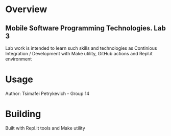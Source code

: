 # Overview

## Mobile Software Programming Technologies. Lab 3

Lab work is intended to learn such skills and technologies as Continious Integration / Development with Make utility, GitHub actions and Repl.it environment

# Usage

Author: Tsimafei Petrykevich - Group 14

# Building

Built with Repl.it tools and Make utility
